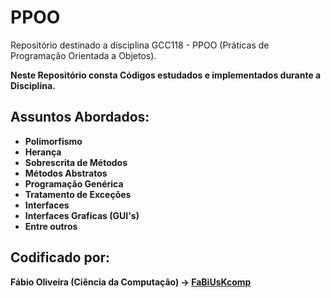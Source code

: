 # PPOO
Repositório destinado a disciplina GCC118 - PPOO (Práticas de Programação Orientada a Objetos).<br/>

<b>Neste Repositório consta Códigos estudados e implementados durante a Disciplina.<b>

## Assuntos Abordados:

- Polimorfismo
- Herança
- Sobrescrita de Métodos
- Métodos Abstratos
- Programação Genérica
- Tratamento de Exceções
- Interfaces
- Interfaces Graficas (GUI's)
- Entre outros

## Codificado por:
Fábio Oliveira (Ciência da Computação) -> [FaBiUsKcomp](https://github.com/FaBiUsKcomp)
